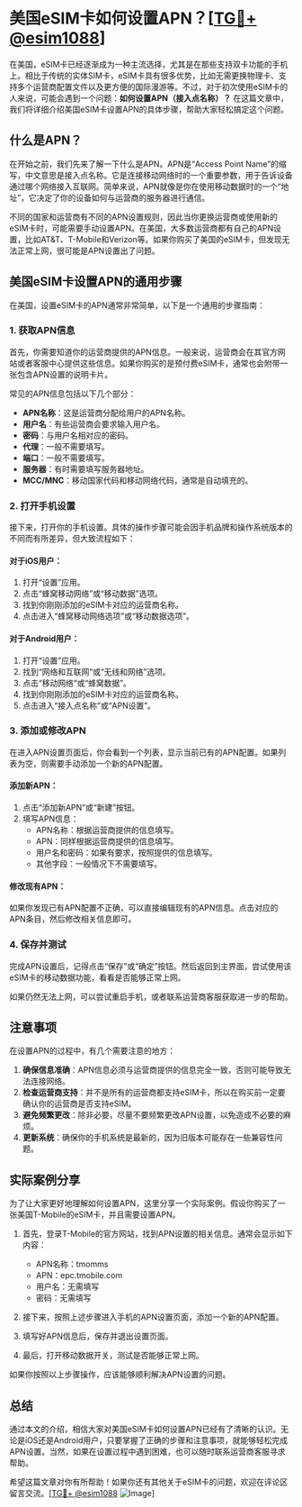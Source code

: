 # 美国eSIM卡如何设置APN？[[TG💪+ @esim1088](https://t.me/s/esim1088)]

在美国，eSIM卡已经逐渐成为一种主流选择，尤其是在那些支持双卡功能的手机上。相比于传统的实体SIM卡，eSIM卡具有很多优势，比如无需更换物理卡、支持多个运营商配置文件以及更方便的国际漫游等。不过，对于初次使用eSIM卡的人来说，可能会遇到一个问题：**如何设置APN（接入点名称）？** 在这篇文章中，我们将详细介绍美国eSIM卡设置APN的具体步骤，帮助大家轻松搞定这个问题。

## 什么是APN？

在开始之前，我们先来了解一下什么是APN。APN是“Access Point Name”的缩写，中文意思是接入点名称。它是连接移动网络时的一个重要参数，用于告诉设备通过哪个网络接入互联网。简单来说，APN就像是你在使用移动数据时的一个“地址”，它决定了你的设备如何与运营商的服务器进行通信。

不同的国家和运营商有不同的APN设置规则，因此当你更换运营商或使用新的eSIM卡时，可能需要手动设置APN。在美国，大多数运营商都有自己的APN设置，比如AT&T、T-Mobile和Verizon等。如果你购买了美国的eSIM卡，但发现无法正常上网，很可能是APN设置出了问题。

## 美国eSIM卡设置APN的通用步骤

在美国，设置eSIM卡的APN通常非常简单，以下是一个通用的步骤指南：

### 1. 获取APN信息

首先，你需要知道你的运营商提供的APN信息。一般来说，运营商会在其官方网站或者客服中心提供这些信息。如果你购买的是预付费eSIM卡，通常也会附带一张包含APN设置的说明卡片。

常见的APN信息包括以下几个部分：
- **APN名称**：这是运营商分配给用户的APN名称。
- **用户名**：有些运营商会要求输入用户名。
- **密码**：与用户名相对应的密码。
- **代理**：一般不需要填写。
- **端口**：一般不需要填写。
- **服务器**：有时需要填写服务器地址。
- **MCC/MNC**：移动国家代码和移动网络代码，通常是自动填充的。

### 2. 打开手机设置

接下来，打开你的手机设置。具体的操作步骤可能会因手机品牌和操作系统版本的不同而有所差异，但大致流程如下：

#### 对于iOS用户：
1. 打开“设置”应用。
2. 点击“蜂窝移动网络”或“移动数据”选项。
3. 找到你刚刚添加的eSIM卡对应的运营商名称。
4. 点击进入“蜂窝移动网络选项”或“移动数据选项”。

#### 对于Android用户：
1. 打开“设置”应用。
2. 找到“网络和互联网”或“无线和网络”选项。
3. 点击“移动网络”或“蜂窝数据”。
4. 找到你刚刚添加的eSIM卡对应的运营商名称。
5. 点击进入“接入点名称”或“APN设置”。

### 3. 添加或修改APN

在进入APN设置页面后，你会看到一个列表，显示当前已有的APN配置。如果列表为空，则需要手动添加一个新的APN配置。

#### 添加新APN：
1. 点击“添加新APN”或“新建”按钮。
2. 填写APN信息：
   - APN名称：根据运营商提供的信息填写。
   - APN：同样根据运营商提供的信息填写。
   - 用户名和密码：如果有要求，按照提供的信息填写。
   - 其他字段：一般情况下不需要填写。

#### 修改现有APN：
如果你发现已有APN配置不正确，可以直接编辑现有的APN信息。点击对应的APN条目，然后修改相关信息即可。

### 4. 保存并测试

完成APN设置后，记得点击“保存”或“确定”按钮。然后返回到主界面，尝试使用该eSIM卡的移动数据功能，看看是否能够正常上网。

如果仍然无法上网，可以尝试重启手机，或者联系运营商客服获取进一步的帮助。

## 注意事项

在设置APN的过程中，有几个需要注意的地方：

1. **确保信息准确**：APN信息必须与运营商提供的信息完全一致，否则可能导致无法连接网络。
2. **检查运营商支持**：并不是所有的运营商都支持eSIM卡，所以在购买前一定要确认你的运营商是否支持eSIM。
3. **避免频繁更改**：除非必要，尽量不要频繁更改APN设置，以免造成不必要的麻烦。
4. **更新系统**：确保你的手机系统是最新的，因为旧版本可能存在一些兼容性问题。

## 实际案例分享

为了让大家更好地理解如何设置APN，这里分享一个实际案例。假设你购买了一张美国T-Mobile的eSIM卡，并且需要设置APN。

1. 首先，登录T-Mobile的官方网站，找到APN设置的相关信息。通常会显示如下内容：
   - APN名称：tmomms
   - APN：epc.tmobile.com
   - 用户名：无需填写
   - 密码：无需填写

2. 接下来，按照上述步骤进入手机的APN设置页面，添加一个新的APN配置。
3. 填写好APN信息后，保存并退出设置页面。
4. 最后，打开移动数据开关，测试是否能够正常上网。

如果你按照以上步骤操作，应该能够顺利解决APN设置的问题。

## 总结

通过本文的介绍，相信大家对美国eSIM卡如何设置APN已经有了清晰的认识。无论是iOS还是Android用户，只要掌握了正确的步骤和注意事项，就能够轻松完成APN设置。当然，如果在设置过程中遇到困难，也可以随时联系运营商客服寻求帮助。

希望这篇文章对你有所帮助！如果你还有其他关于eSIM卡的问题，欢迎在评论区留言交流。[[TG💪+ @esim1088](https://t.me/s/esim1088) ![Image](https://i.postimg.cc/4NQfJmqS/Snipaste-2025-05-13-00-14-12.png)]